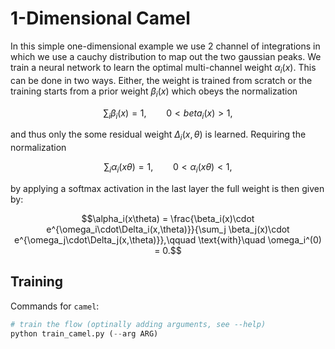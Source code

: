 # 1-Dimensional Camel

In this simple one-dimensional example we use 2 channel of
integrations in which we use a cauchy distribution to map out the two
gaussian peaks. We train a neural network to learn the optimal
multi-channel weight $\alpha_i(x)$. This can be done in two ways.
Either, the weight is trained from scratch or the training starts from
a prior weight $\beta_i(x)$ which obeys the normalization

```math
\sum_i \beta_i(x) = 1, \qquad 0<beta_i(x) >1,
```

and thus only the some residual weight $\Delta_i(x,\theta)$ is learned. Requiring the normalization

```math
\sum_i \alpha_i(x\theta) = 1, \qquad 0<\alpha_i(x\theta) <1,
```
by applying a softmax activation in the last layer the full weight is then given by:

```math
\alpha_i(x\theta) = \frac{\beta_i(x)\cdot e^{\omega_i\cdot\Delta_i(x,\theta)}}{\sum_j \beta_j(x)\cdot e^{\omega_j\cdot\Delta_j(x,\theta)}},\qquad \text{with}\quad \omega_i^(0) = 0.
```


## Training

Commands for ```camel```:

```python
# train the flow (optinally adding arguments, see --help)
python train_camel.py (--arg ARG)
```
   
   
